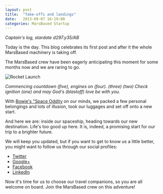```yaml
---
layout: post
title:  "Take-offs and landings"
date:   2013-09-07 16:19:00
categories: MarsBased Startup
---
```


*Captain's log, stardate d297.y35/AB*

Today is the day. This blog celebrates its first post and after it the whole MarsBased machinery is taking off.

The MarsBased crew have been eagerly anticipating this moment for some months now and we are raring to go.

<!--more-->

<img src="{% asset_path post1.png %}" alt="Rocket Launch" title="Rocket Launch" class="img-circle img-right img-responsive" />

*Commencing countdown (five), engines on (four). (three) (two) Check ignition (one) and may God's (blastoff) love be with you.*

With <a href="https://www.youtube.com/watch?v=xcyuKUtgyZ8" title="David Bowie - Space Oddity" target="_blank">Bowie's "Space Oddity</a> on our minds, we packed a few personal belongings and lots of illusion, took our luggages and set off onto a new start.

And here we are: inside our spaceship, heading towards our new destination. Life's too good up here. It is, indeed, a promising start for our trip to a brighter future.

We will keep you updated, but if you want to get to know us a little better, you might want to follow us through our social profiles:

* <a href="https://twitter.com/MarsBased" title="MarsBased Twitter Profile" target="_blank">Twitter</a>
* <a href="http://plus.google.com/+Marsbased/" title="MarsBased on Google+" target="_blank">Google+</a>
* <a href="http://facebook.com/marsbased" title="MarsBased Facebook Profile" target="_blank">Facebook</a>
* <a href="http://www.linkedin.com/company/marsbased" title="MarsBased LinkedIn Profile" target="_blank">LinkedIn</a>

Now it's time for us to choose our travel companions, so you are all welcome on board. Join the MarsBased crew on this adventure!


